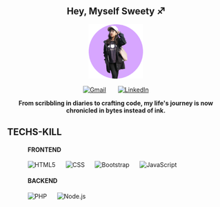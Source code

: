 
 <h2 align="center"><b font-family="Gill Sans Extrabold, sans-serif">Hey, Myself Sweety ♐</b></h2> 
  <p align="center">
    <img width="25%" src="https://raw.githubusercontent.com/sweetybaruah/sweetybaruah/main/img6.png" alt="animated" />
  </p>
<p align="center">
<p align="center">
<a href="mailto:b100arya@gmail.com" padding= "5px"><img src="https://img.icons8.com/color/48/000000/gmail-new.png" alt="Gmail" /></a>
&nbsp;&nbsp;&nbsp;&nbsp;&nbsp;
<a href="https://www.linkedin.com/in/sweety-barua-0a668a261/" background-color= "#ffffff" border-radius= "50%" padding= "5px"><img src="https://img.icons8.com/color/48/000000/linkedin.png" alt="LinkedIn" /></a>
</p>
<p align= "center" font-family="Gill Sans Extrabold, sans-serif" font-size="16px" >
<b> From scribbling in diaries to crafting code, my life's journey is now chronicled in bytes instead of ink. </b>
</p>
<h2>TECHS-KILL</h2>
<ul>
<ul>
 <p align= "center" >
 <h4>FRONTEND</h4>
    <img src="https://cdn.iconscout.com/icon/free/png-256/html5-40-1175193.png" alt="HTML5" height="30"> &nbsp;&nbsp;&nbsp;&nbsp;
    <img src="https://cdn.iconscout.com/icon/free/png-256/css3-9-1175237.png" alt="CSS" height="30"> &nbsp;&nbsp;&nbsp;&nbsp;
    <img src="https://cdn.iconscout.com/icon/free/png-256/bootstrap-226077.png" alt="Bootstrap" height="30"> &nbsp;&nbsp;&nbsp;&nbsp;
    <img src="https://cdn.iconscout.com/icon/free/png-256/javascript-2038874-1720087.png" alt="JavaScript" height="30"> &nbsp;&nbsp;&nbsp;&nbsp;
 </P>
 <p align= "center" >
 <h4>BACKEND</h4>
    <img src="https://cdn.iconscout.com/icon/free/png-256/php-99-1175127.png" alt="PHP" height="30"> &nbsp;&nbsp;&nbsp;&nbsp;
    <img src="https://cdn.iconscout.com/icon/free/png-256/node-js-1174925.png" alt="Node.js" height="30">
 </p>
</ul>

